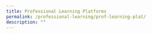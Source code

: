 ```yaml
---
title: Professional Learning Platforms
permalink: /professional-learning/prof-learning-plat/
description: ""
---
```

